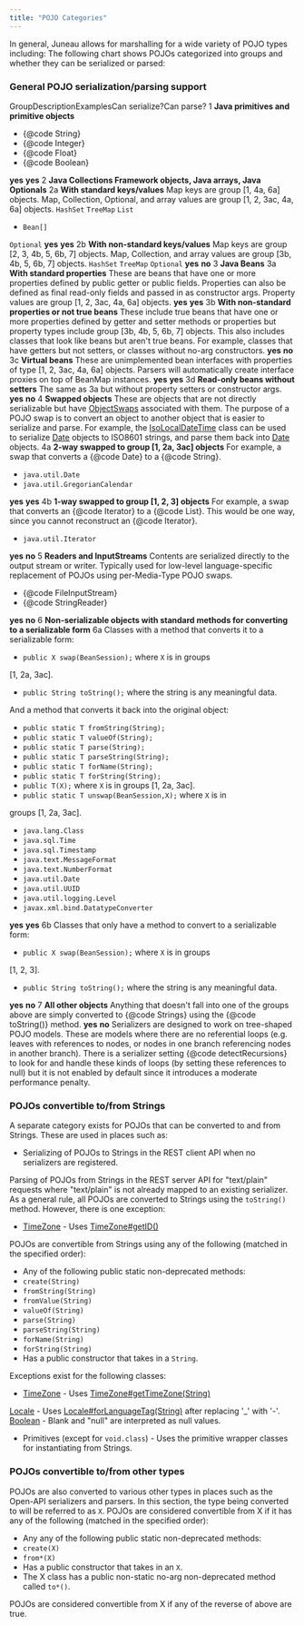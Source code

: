 ```yaml
---
title: "POJO Categories"
---
```


In general, Juneau allows for marshalling for a wide variety of POJO types including: The following chart shows POJOs categorized into groups and whether they can be serialized or parsed:
### General POJO serialization/parsing support

GroupDescriptionExamplesCan serialize?Can parse?
1 **Java primitives and primitive objects**
- \{@code String\}
- \{@code Integer\}
- \{@code Float\}
- \{@code Boolean\}

**yes** **yes** 2 **Java Collections Framework objects, Java arrays, Java Optionals** 2a **With standard keys/values** Map keys are group [1, 4a, 6a] objects.
Map, Collection, Optional, and array values are group [1, 2, 3ac, 4a, 6a] objects.
`HashSet` `TreeMap` `List`
- `Bean[]`

`Optional` **yes** **yes** 2b **With non-standard keys/values** Map keys are group [2, 3, 4b, 5, 6b, 7] objects.
Map, Collection, and array values are group [3b, 4b, 5, 6b, 7] objects.
`HashSet` `TreeMap` `Optional` **yes** **no** 3 **Java Beans** 3a **With standard properties** These are beans that have one or more properties defined by public getter or public fields.
Properties can also be defined as final read-only fields and passed in as constructor args.
Property values are group [1, 2, 3ac, 4a, 6a] objects.
**yes** **yes** 3b **With non-standard properties or not true beans** These include true beans that have one or more properties defined by getter and setter methods or properties but property types include group [3b, 4b, 5, 6b, 7] objects.
This also includes classes that look like beans but aren't true beans.
For example, classes that have getters but not setters, or classes without no-arg constructors.
**yes** **no** 3c **Virtual beans** These are unimplemented bean interfaces with properties of type [1, 2, 3ac, 4a, 6a] objects.
Parsers will automatically  create interface proxies on top of BeanMap instances.
**yes** **yes** 3d **Read-only beans without setters** The same as 3a but without property setters or constructor args.
**yes** **no** 4 **Swapped objects** These are objects that are not directly serializable but have [ObjectSwaps]({{API_DOCS}}/org/apache/juneau/swap/ObjectSwap.html) associated with them.
The purpose of a POJO swap is to convert an object to another object that is easier to serialize and parse.
For example, the [IsoLocalDateTime]({{API_DOCS}}/org/apache/juneau/swaps/TemporalDateSwap/IsoLocalDateTime.html) class can be used to serialize [Date]({{API_DOCS}}/java/util/Date.html) objects to ISO8601 strings, and parse them back into [Date]({{API_DOCS}}/java/util/Date.html) objects.
4a **2-way swapped to group [1, 2a, 3ac] objects** For example, a swap that converts a \{@code Date\} to a \{@code String\}.
- `java.util.Date`
- `java.util.GregorianCalendar`

**yes** **yes** 4b **1-way swapped to group [1, 2, 3] objects** For example, a swap that converts an \{@code Iterator\} to a \{@code List\}.
This would be one way, since you cannot reconstruct an \{@code Iterator\}.
- `java.util.Iterator`

**yes** **no** 5 **Readers and InputStreams** Contents are serialized directly to the output stream or writer.
Typically used for low-level language-specific replacement of POJOs using per-Media-Type POJO swaps.
- \{@code FileInputStream\}
- \{@code StringReader\}

**yes** **no** 6 **Non-serializable objects with standard methods for converting to a serializable form** 6a Classes with a method that converts it to a serializable form:
- `public X swap(BeanSession);` where `X` is in groups

[1, 2a, 3ac].
- `public String toString();` where the string is any meaningful data.

And a method that converts it back into the original object:
- `public static T fromString(String);`
- `public static T valueOf(String);`
- `public static T parse(String);`
- `public static T parseString(String);`
- `public static T forName(String);`
- `public static T forString(String);`
- `public T(X);` where `X` is in groups [1, 2a, 3ac].
- `public static T unswap(BeanSession,X);` where `X` is in

groups [1, 2a, 3ac].
- `java.lang.Class`
- `java.sql.Time`
- `java.sql.Timestamp`
- `java.text.MessageFormat`
- `java.text.NumberFormat`
- `java.util.Date`
- `java.util.UUID`
- `java.util.logging.Level`
- `javax.xml.bind.DatatypeConverter`

**yes** **yes** 6b Classes that only have a method to convert to a serializable form:
- `public X swap(BeanSession);` where `X` is in groups

[1, 2, 3].
- `public String toString();` where the string is any meaningful data.

**yes** **no** 7 **All other objects** Anything that doesn't fall into one of the groups above are simply converted to \{@code Strings\} using the \{@code toString()\} method.
**yes** **no** Serializers are designed to work on tree-shaped POJO models.
These are models where there are no referential loops (e.g.
leaves with references to nodes, or nodes in one branch referencing nodes in another branch).
There is a serializer setting \{@code detectRecursions\} to look for and handle these kinds of loops (by setting these references to null) but it is not enabled by default since it introduces a moderate performance penalty.
### POJOs convertible to/from Strings

A separate category exists for POJOs that can be converted to and from Strings.
These are used in places such as:
- Serializing of POJOs to Strings in the REST client API when no serializers are registered.

Parsing of POJOs from Strings in the REST server API for "text/plain" requests where "text/plain" is not already mapped to an existing serializer.
As a general rule, all POJOs are converted to Strings using the `toString()` method.
However, there is one exception:
- [TimeZone]({{API_DOCS}}/java/util/TimeZone.html) - Uses [TimeZone#getID()]({{API_DOCS}}/java/util/TimeZone.html#getID())

POJOs are convertible from Strings using any of the following (matched in the specified order):
- Any of the following public static non-deprecated methods:
- `create(String)`
- `fromString(String)`
- `fromValue(String)`
- `valueOf(String)`
- `parse(String)`
- `parseString(String)`
- `forName(String)`
- `forString(String)`
- Has a public constructor that takes in a `String`.

Exceptions exist for the following classes:
- [TimeZone]({{API_DOCS}}/java/util/TimeZone.html) - Uses [TimeZone#getTimeZone(String)]({{API_DOCS}}/java/util/TimeZone.html#getTimeZone(String))

[Locale]({{API_DOCS}}/java/util/Locale.html) - Uses [Locale#forLanguageTag(String)]({{API_DOCS}}/java/util/Locale.html#forLanguageTag(String)) after replacing '_' with '-'.
[Boolean]({{API_DOCS}}/java/lang/Boolean.html) - Blank and "null" are interpreted as null values.
- Primitives (except for `void.class`) - Uses the primitive wrapper classes for instantiating from Strings.

### POJOs convertible to/from other types

POJOs are also converted to various other types in places such as the Open-API serializers and parsers.
In this section, the type being converted to will be referred to as `X`.
POJOs are considered convertible from X if it has any of the following (matched in the specified order):
- Any any of the following public static non-deprecated methods:
- `create(X)`
- `from*(X)`
- Has a public constructor that takes in an `X`.
- The X class has a public non-static no-arg non-deprecated method called `to*()`.

POJOs are considered convertible from X if any of the reverse of above are true.
